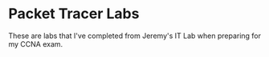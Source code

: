 # Packet Tracer Labs
These are labs that I've completed from Jeremy's IT Lab when preparing for my CCNA exam.
